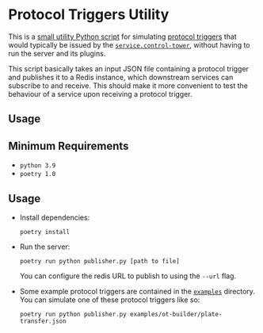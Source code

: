 # Protocol Triggers Utility

This is a [small utility Python script](publisher.py) for simulating [protocol triggers](../docs/protocols.md) that would typically be issued by the [`service.control-tower`](../services/control-tower), without having to run the server and its plugins.

This script basically takes an input JSON file containing a protocol trigger and publishes it to a Redis instance, which downstream services can subscribe to and receive. This should make it more convenient to test the behaviour of a service upon receiving a protocol trigger.

## Usage

## Minimum Requirements

- `python 3.9`
- `poetry 1.0`

## Usage

- Install dependencies:

  ```
  poetry install
  ```

- Run the server:

  ```
  poetry run python publisher.py [path to file]
  ```

  You can configure the redis URL to publish to using the `--url` flag.

- Some example protocol triggers are contained in the [`examples`](examples) directory. You can simulate one of these protocol triggers like so:

  ```
  poetry run python publisher.py examples/ot-builder/plate-transfer.json
  ```

